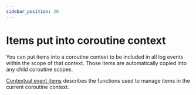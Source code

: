 ```yaml
---
sidebar_position: 20
---
```


# Items put into coroutine context

You can put items into a coroutine context to be included in all log events within the scope of that
context. Those items are automatically copied into any child coroutine scopes.

[Contextual event items](../coroutines/context) describes the functions used to manage items in the
current coroutine context.
